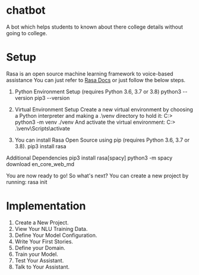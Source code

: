 # chatbot
A bot which helps students to known about there college details without going to college.

# Setup
Rasa is an open source machine learning framework to voice-based assistance
You can just refer to [Rasa Docs](https://rasa.com/docs/rasa/installation) or just follow the below steps.

1. Python Environment Setup (requires Python 3.6, 3.7 or 3.8)
python3 --version
pip3 --version

2. Virtual Environment Setup
Create a new virtual environment by choosing a Python interpreter and making a .\\venv directory to hold it:
C:\> python3 -m venv ./venv
And activate the virtual environment:
C:\> .\venv\Scripts\activate

3. You can install Rasa Open Source using pip (requires Python 3.6, 3.7 or 3.8).
pip3 install rasa
 
Additional Dependencies
pip3 install rasa[spacy]
python3 -m spacy download en_core_web_md

You are now ready to go! So what's next? You can create a new project by running:
rasa init

# Implementation

1. Create a New Project.
2. View Your NLU Training Data.
3. Define Your Model Configuration.
4. Write Your First Stories.
5. Define your Domain.
6. Train your Model.
7. Test Your Assistant.
8. Talk to Your Assistant.


